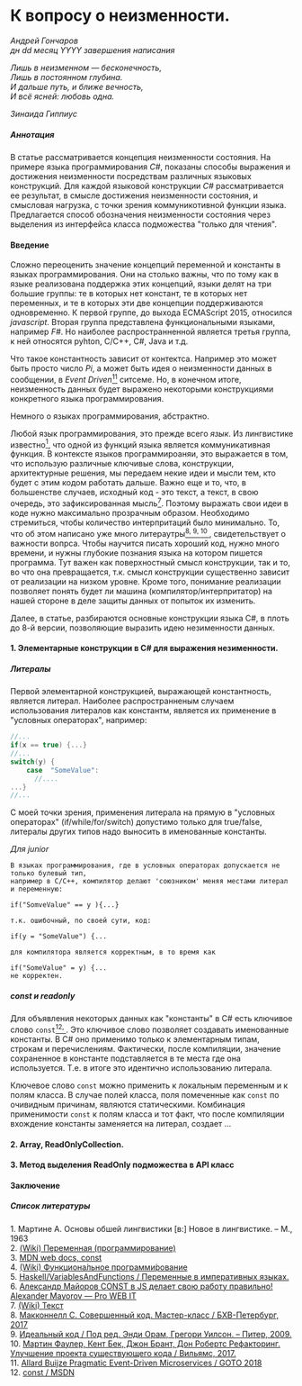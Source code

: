 # К вопросу о неизменности.
*Андрей Гончаров*  
*дн dd месяц YYYY завершения написания*    

*Лишь в неизменном — бесконечность,*  
*Лишь в постоянном глубина.*  
*И дальше путь, и ближе вечность,*  
*И всё ясней: любовь одна.*  

*Зинаида Гиппиус*


##### Аннотация
В статье рассматривается концепция неизменности состояния. На примере языка программирования *C#*, показаны способы выражения и достижения неизменности посредствам различных языковых конструкций. Для каждой языковой конструкции *C#* рассматривается ее результат, в смысле достижения неизменности состояния, и смысловая нагрузка, с точки зрения коммуникотивной функции языка. Предлагается способ обозначения неизменности состояния через выделения из интерфейса класса подможества "только для чтения".    

#### Введение

Сложно переоценить значение концепций переменной и константы в языках программирования. Они на столько важны, что по тому как в языке реализована поддержка этих концепций, языки делят на три большие группы: те в которых нет констант, те в которых нет переменных, и те в которых эти две концепции поддерживаются одновременно. К первой группе, до выхода ECMAScript 2015, относился *javascript*. Вторая группа представлена функциональными языками, например *F#*. Но наиболее распространненной является третья группа, к ней относятся pyhton, C/C++, C#, Java и т.д.

Что такое константность зависит от контектса. Например это может быть просто число *Pi*, а может быть идея о неизменности данных в сообщении, в *Event Driven*[<sup>11</sup>](#11) ситсеме. Но, в конечном итоге, неизменность данных будет выражено некоторыми конструкциями конкретного языка программирования. 

Немного о языках программирования, абстрактно.  

Любой язык программирования, это прежде всего *язык*. Из лингвистике известно[<sup>1</sup>](#1), что одной из функций языка является коммуникативная функция. В контексте языков программироаняи, это выражается в том, что использую различные ключивые слова, конструкции, архитектурные решения, мы передаем некие идеи и мысли тем, кто будет с этим кодом работать дальше. Важно еще и то, что, в большенстве случаев, исходный код - это текст, а текст, в свою очередь, это зафиксированная мысль[<sup>7</sup>](#7). Поэтому выражать свои идеи в коде нужно максимально прозрачным образом. Необходимо стремиться, чтобы количество интерпритаций было минимально. То, что об этом написано уже много литераутры[<sup>8, </sup>](#8)[<sup>9, </sup>](#9)[<sup>10 </sup>](#10), свидетельствует о важности вопрса. Чтобы научится писать хороший код, нужно много времени, и нужны глубокие познания языка на котором пишется программа. Тут важен как поверхностный смысл конструкции, так и то, во что она превращается, т.к. смысл конструкции существенно зависит от реализации на низком уровне. Кроме того, понимание реализации позволяет понять будет ли машина (компилятор/интерпритатор) на нашей стороне в деле защиты данных от попыток их изменить.

Далее, в статье, разбираются основные конструкции языка C#, в плоть до 8-й версии, позволяющие выразить идею незименности данных.  

#### 1. Элементарные конструкции в C# для выражения незименности.
##### Литералы
Первой элементарной конструкцией, выражающей константность, является литерал. Наиболее распространненым случаем использования литералов как константм, является их применение в "условных операторах", например:
```C#
//...
if(x == true) {...}
//...
switch(y) {
    case  "SomeValue":
      //....
...}
//...
```
С моей точки зрения, применения литерала на прямую в "условных операторах" (if/while/for/switch) допустимо только для true/false, литералы других типов надо выносить в именованные константы.   

*Для junior*
```
В языках программирования, где в условных операторах допускается не только булевый тип, 
например в С/С++, компилятор делают 'союзником' меняя местами литерал и переменную:

if("SomveValue" == y ){...}

т.к. ошибочный, по своей сути, код:

if(y = "SomeValue") {...

для компилятора является корректным, в то время как

if("SomeValue" = y) {...
не корректен.
```
##### const и readonly
Для объявления некоторых данных как "константы" в C# есть ключивое слово `const`[<sup>12, </sup>](#12).
Это ключивое слово позволяет создавать именованные константы. В С# оно применимо только к элементарным типам, строкам и перечислениям. Фактически, после компиляции, значение сохраненное в константе подставляется в те места где она используется. Т.е. в итоге это идентично использованию литерала.

Ключевое слово `const` можно применить к локальным переменным и к полям класса. В случае полей класса, поля помеченные как `const` по очивидным причинам, являются статическими.
Комбинация применимости `const` к полям класса и тот факт, что после компиляции вхождение константы заменяется на литерал, создает ...



[//]: # (литералы, const, readonly static/nonstatic, struct, Шаблон ValueObject, readonly struct, Records, ref struct - оптимизация по памяти, для структур, при возврате. ref readonly - оптимизация по памяти, для структур, при возврате. in param - оптимизация по памяти, для структур, при передаче параметра. - смысловая нагрузка.)

#### 2. Array, ReadOnlyCollection.
[//]: # (Array неверное понимание смысловой нагрузки. IReadOnlyCollection<T>, собственные Readonly - смысловая нагрузка)

#### 3. Метод выделения ReadOnly подможества в API класс
[//]: # (
const в объевлении методов в С++, 
const в объявлении переменных,
конструкция const T& - как оптимизация по памяти, с выражением неизменности.)

#### Заключение
[//]: # (О важности и значимости конструкция указывающих на постоянство.)

##### Список литературы
<a class='anchor' id='1'>1</a>. Мартине А. Основы обшей лингвистики \[в:\] Новое в лингвистике. – М., 1963  
<a class='anchor' id='2'>2</a>. <a href="https://ru.wikipedia.org/wiki/%D0%9F%D0%B5%D1%80%D0%B5%D0%BC%D0%B5%D0%BD%D0%BD%D0%B0%D1%8F_(%D0%BF%D1%80%D0%BE%D0%B3%D1%80%D0%B0%D0%BC%D0%BC%D0%B8%D1%80%D0%BE%D0%B2%D0%B0%D0%BD%D0%B8%D0%B5)">(Wiki) Переменная (программирование)</a>  
<a class='anchor' id='3'>3</a>. <a href="https://developer.mozilla.org/ru/docs/Web/JavaScript/Reference/Statements/const">MDN web docs, const</a>  
<a class='anchor' id='4'>4</a>. <a href="https://ru.wikipedia.org/wiki/%D0%A4%D1%83%D0%BD%D0%BA%D1%86%D0%B8%D0%BE%D0%BD%D0%B0%D0%BB%D1%8C%D0%BD%D0%BE%D0%B5_%D0%BF%D1%80%D0%BE%D0%B3%D1%80%D0%B0%D0%BC%D0%BC%D0%B8%D1%80%D0%BE%D0%B2%D0%B0%D0%BD%D0%B8%D0%B5">(Wiki) Функциона́льное программи́рование</a>  
<a class='anchor' id='5'>5</a>. <a href="https://ru.wikibooks.org/wiki/Haskell/VariablesAndFunctions#%D0%9F%D0%B5%D1%80%D0%B5%D0%BC%D0%B5%D0%BD%D0%BD%D1%8B%D0%B5_%D0%B2_%D0%B8%D0%BC%D0%BF%D0%B5%D1%80%D0%B0%D1%82%D0%B8%D0%B2%D0%BD%D1%8B%D1%85_%D1%8F%D0%B7%D1%8B%D0%BA%D0%B0%D1%85">Haskell/VariablesAndFunctions / Переменные в императивных языках.</a>  
<a class='anchor' id='6'>6</a>. <a href="https://medium.com/@frontman/const-%D0%B2-js-%D0%B4%D0%B5%D0%BB%D0%B0%D0%B5%D1%82-%D1%81%D0%B2%D0%BE%D1%8E-%D1%80%D0%B0%D0%B1%D0%BE%D1%82%D1%83-%D0%BF%D1%80%D0%B0%D0%B2%D0%B8%D0%BB%D1%8C%D0%BD%D0%BE-b346353d9cce">Александр Майоров CONST в JS делает свою работу правильно! Alexander Mayorov — Pro WEB IT</a>  
<a class='anchor' id='7'>7</a>. <a href="https://ru.wikipedia.org/wiki/Текст">(Wiki) Текст</a>  
<a class='anchor' id='8'>8</a>. <a href="https://www.ozon.ru/context/detail/id/142768363/">Макконнелл С. Совершенный код. Мастер-класс / БХВ-Петербург, 2017</a>  
<a class='anchor' id='9'>9</a>. <a href="https://www.ozon.ru/context/detail/id/4187085/">Идеальный код / Под ред. Энди Орам, Грегори Уилсон. – Питер, 2009.</a>  
<a class='anchor' id='10'>10</a>. <a href="https://www.ozon.ru/context/detail/id/4187085/">Мартин Фаулер, Кент Бек, Джон Брант, Дон Робертс Рефакторинг. Улучшение проекта существующего кода / Вильямс, 2017.</a>  
<a class='anchor' id='11'>11</a>. <a href="https://youtu.be/vSd_0zGxsIU">Allard Buijze Pragmatic Event-Driven Microservices / GOTO 2018</a>   
<a class='anchor' id='12'>12</a>. <a href="https://docs.microsoft.com/ru-ru/dotnet/csharp/language-reference/keywords/const">const / MSDN</a> 

